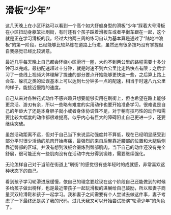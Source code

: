 # 滑板“少年”


这几天晚上在小区环路可以看到一个高个如大虾般身型的滑板“少年”踩着大号滑板在小区扭动身躯笨拙刷街，有时还有个孩子踩着滑板车或者平衡车跟在一起，这个就是正在学习滑板的我。经过大约两三周的练习自认为基本算是通过了“陆地冲浪板”的第一阶段，已经能够比较熟练在道路上行进，虽然还有很多技巧没有掌握但自我感觉已经比较满意。

最近几乎每天晚上自己都会环绕小区滑行一圈，大约不到两公里的路程需要十多分钟可以完成。最初配速超过十分钟，就是时速不到六公里比走路快点有限；之后学习了一些线上视频大体理解了提速的部分要点开始能够更快速一些，之后算上路上会车、躲坑之类的延误基本上可以达到七分钟多一点的配速，相当于时速八九公里的样子，能接近慢跑的速度。

自己从来对各种花式动作不感兴趣只想要能够实用在刷街上，但也希望在路上能够更灵活、游刃有余，所以一些略有难度的实用动作也要开始准备学习。很难说是自己的年龄大了还是本身胆子就小或者身体协调性不足，对于稍有技巧性的动作和需要比较大幅度的动作都很难提高，似乎内心有巨大的障碍阻止自己更进一步，还要继续突破。

虽然活动距离不远，但对于自己当下来说运动强度并不算低，现在已经明显感受到部分平时很少活动的肌肉开始疼痛，最强烈的来自后臀靠近腰部的位置和大腿后侧靠近臀部的区域。并没有想到浪板会锻炼到臀部肌肉，当下自己的动作还没有完全舒展，很可能还有一些肌肉没有在活动中充分得到锻炼，需要继续强化。

无论怎样自己对于当前在街道上“刷街”的感觉很有些年轻时的成就感，非常喜欢这种状态下的自己。

看到孩子学习轮滑进展缓慢，依自己的理念要趁现在这个阶段自己还能做到的时候多给孩子做出榜样，也是最近带孩子一起玩滑板的进展给自己鼓励，所以和妻子商量买双轮滑鞋和孩子一起学习。我和妻子之间需要有个人尝试去做这件事，妻子考虑了一下最终还是买了我的尺码，过几天我又可以开始尝试扮演“轮滑少年”的角色了。
